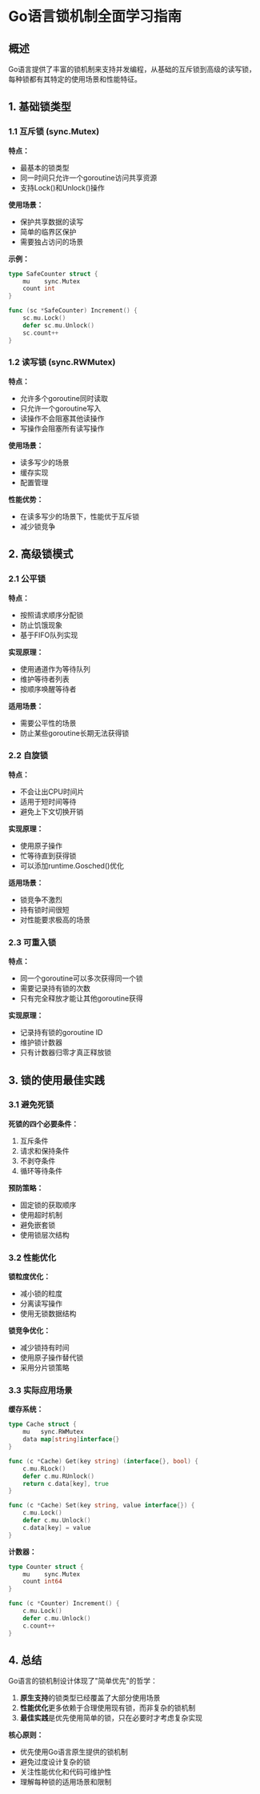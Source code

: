 # Go语言锁机制全面学习指南

## 概述

Go语言提供了丰富的锁机制来支持并发编程，从基础的互斥锁到高级的读写锁，每种锁都有其特定的使用场景和性能特征。

## 1. 基础锁类型

### 1.1 互斥锁 (sync.Mutex)

**特点：**
- 最基本的锁类型
- 同一时间只允许一个goroutine访问共享资源
- 支持Lock()和Unlock()操作

**使用场景：**
- 保护共享数据的读写
- 简单的临界区保护
- 需要独占访问的场景

**示例：**
```go
type SafeCounter struct {
    mu    sync.Mutex
    count int
}

func (sc *SafeCounter) Increment() {
    sc.mu.Lock()
    defer sc.mu.Unlock()
    sc.count++
}
```

### 1.2 读写锁 (sync.RWMutex)

**特点：**
- 允许多个goroutine同时读取
- 只允许一个goroutine写入
- 读操作不会阻塞其他读操作
- 写操作会阻塞所有读写操作

**使用场景：**
- 读多写少的场景
- 缓存实现
- 配置管理

**性能优势：**
- 在读多写少的场景下，性能优于互斥锁
- 减少锁竞争

## 2. 高级锁模式

### 2.1 公平锁

**特点：**
- 按照请求顺序分配锁
- 防止饥饿现象
- 基于FIFO队列实现

**实现原理：**
- 使用通道作为等待队列
- 维护等待者列表
- 按顺序唤醒等待者

**适用场景：**
- 需要公平性的场景
- 防止某些goroutine长期无法获得锁

### 2.2 自旋锁

**特点：**
- 不会让出CPU时间片
- 适用于短时间等待
- 避免上下文切换开销

**实现原理：**
- 使用原子操作
- 忙等待直到获得锁
- 可以添加runtime.Gosched()优化

**适用场景：**
- 锁竞争不激烈
- 持有锁时间很短
- 对性能要求极高的场景

### 2.3 可重入锁

**特点：**
- 同一个goroutine可以多次获得同一个锁
- 需要记录持有锁的次数
- 只有完全释放才能让其他goroutine获得

**实现原理：**
- 记录持有锁的goroutine ID
- 维护锁计数器
- 只有计数器归零才真正释放锁

## 3. 锁的使用最佳实践

### 3.1 避免死锁

**死锁的四个必要条件：**
1. 互斥条件
2. 请求和保持条件
3. 不剥夺条件
4. 循环等待条件

**预防策略：**
- 固定锁的获取顺序
- 使用超时机制
- 避免嵌套锁
- 使用锁层次结构

### 3.2 性能优化

**锁粒度优化：**
- 减小锁的粒度
- 分离读写操作
- 使用无锁数据结构

**锁竞争优化：**
- 减少锁持有时间
- 使用原子操作替代锁
- 采用分片锁策略

### 3.3 实际应用场景

**缓存系统：**
```go
type Cache struct {
    mu   sync.RWMutex
    data map[string]interface{}
}

func (c *Cache) Get(key string) (interface{}, bool) {
    c.mu.RLock()
    defer c.mu.RUnlock()
    return c.data[key], true
}

func (c *Cache) Set(key string, value interface{}) {
    c.mu.Lock()
    defer c.mu.Unlock()
    c.data[key] = value
}
```

**计数器：**
```go
type Counter struct {
    mu    sync.Mutex
    count int64
}

func (c *Counter) Increment() {
    c.mu.Lock()
    defer c.mu.Unlock()
    c.count++
}
```

## 4. 总结

Go语言的锁机制设计体现了"简单优先"的哲学：

1. **原生支持**的锁类型已经覆盖了大部分使用场景
2. **性能优化**更多依赖于合理使用现有锁，而非复杂的锁机制
3. **最佳实践**是优先使用简单的锁，只在必要时才考虑复杂实现

**核心原则：**
- 优先使用Go语言原生提供的锁机制
- 避免过度设计复杂的锁
- 关注性能优化和代码可维护性
- 理解每种锁的适用场景和限制

